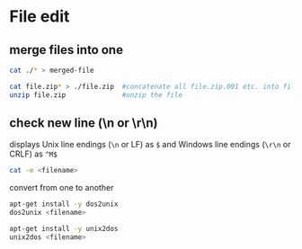# File edit

## merge files into one
```sh
cat ./* > merged-file

cat file.zip* > ./file.zip  #concatenate all file.zip.001 etc. into file.zip
unzip file.zip              #unzip the file
```

## check new line (\n or \r\n)
displays Unix line endings (`\n` or LF) as `$` and Windows line endings (`\r\n` or CRLF) as `^M$`
```sh
cat -e <filename>
```

convert from one to another
```sh
apt-get install -y dos2unix
dos2unix <filename>

apt-get install -y unix2dos
unix2dos <filename>
```

